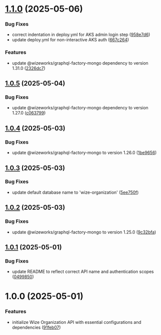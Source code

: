 # [1.1.0](https://github.com/wize-works/wize-organization/compare/v1.0.5...v1.1.0) (2025-05-06)


### Bug Fixes

* correct indentation in deploy.yml for AKS admin login step ([958e7d6](https://github.com/wize-works/wize-organization/commit/958e7d6ca56ef486d2375f4b8657f7184033cd20))
* update deploy.yml for non-interactive AKS auth ([667c264](https://github.com/wize-works/wize-organization/commit/667c264998e933694896d949a27b97744d4e7156))


### Features

* update @wizeworks/graphql-factory-mongo dependency to version 1.31.0 ([2326dc7](https://github.com/wize-works/wize-organization/commit/2326dc72e79f15b6ad1ccef163fea636966919c0))

## [1.0.5](https://github.com/wize-works/wize-organization/compare/v1.0.4...v1.0.5) (2025-05-04)


### Bug Fixes

* update @wizeworks/graphql-factory-mongo dependency to version 1.27.0 ([c063799](https://github.com/wize-works/wize-organization/commit/c0637998d3ca9000e98d99b132fac9d96bf0db68))

## [1.0.4](https://github.com/wize-works/wize-organization/compare/v1.0.3...v1.0.4) (2025-05-03)


### Bug Fixes

* update @wizeworks/graphql-factory-mongo to version 1.26.0 ([1be9656](https://github.com/wize-works/wize-organization/commit/1be9656af5c895c32f6410af17012152ee8b4b26))

## [1.0.3](https://github.com/wize-works/wize-organization/compare/v1.0.2...v1.0.3) (2025-05-03)


### Bug Fixes

* update default database name to 'wize-organization' ([5ee750f](https://github.com/wize-works/wize-organization/commit/5ee750fe41f696a5a5aaaa43746dbf759fe10691))

## [1.0.2](https://github.com/wize-works/wize-organization/compare/v1.0.1...v1.0.2) (2025-05-03)


### Bug Fixes

* update @wizeworks/graphql-factory-mongo to version 1.25.0 ([9c32bfa](https://github.com/wize-works/wize-organization/commit/9c32bfae7ffc15fd5e7beba815ab5164d0898358))

## [1.0.1](https://github.com/wize-works/wize-organization/compare/v1.0.0...v1.0.1) (2025-05-01)


### Bug Fixes

* update README to reflect correct API name and authentication scopes ([0499850](https://github.com/wize-works/wize-organization/commit/049985027ec66d57ccee8399f2f8ab62f0edbba8))

# 1.0.0 (2025-05-01)


### Features

* initialize Wize Organization API with essential configurations and dependencies ([91feb07](https://github.com/wize-works/wize-organization/commit/91feb071d6b4f55b1c008b6a9910ded5edd39ec3))
